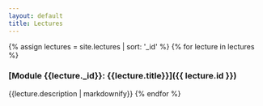 ```yaml
---
layout: default
title: Lectures
---
```


{% assign lectures = site.lectures | sort: '_id' %}
{% for lecture in lectures %}
### [Module {{lecture._id}}: {{lecture.title}}]({{ lecture.id }})

{{lecture.description | markdownify}}
{% endfor %}

